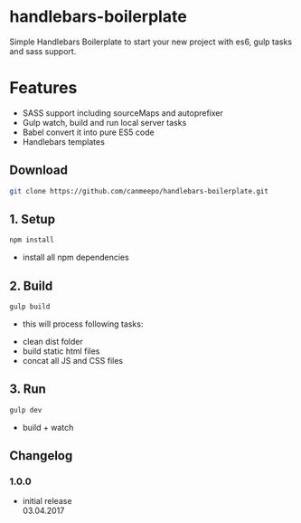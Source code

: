 # handlebars-boilerplate
Simple Handlebars Boilerplate to start your new project with es6, gulp tasks and sass support.

# Features
* SASS support including sourceMaps and autoprefixer
* Gulp watch, build and run local server tasks
* Babel convert it into pure ES5 code
* Handlebars templates

## Download 
```bash
git clone https://github.com/canmeepo/handlebars-boilerplate.git
```

## 1. Setup
```bash
npm install
```

- install all npm dependencies

## 2. Build
```bash
gulp build
```
- this will process following tasks:
* clean dist folder
* build static html files 
* concat all JS and CSS files


## 3. Run
```bash
gulp dev
```
- build + watch 

## Changelog

### 1.0.0
- initial release<br>
03.04.2017
